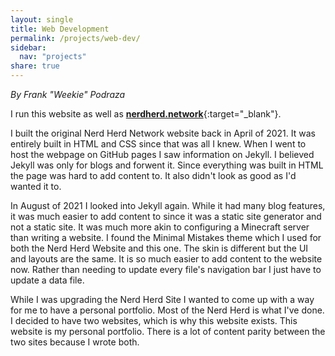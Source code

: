 ```yaml
---
layout: single
title: Web Development
permalink: /projects/web-dev/
sidebar:
  nav: "projects"
share: true
---
```


_By Frank "Weekie" Podraza_

I run this website as well as [**nerdherd.network**](https://www.nerdherd.network/){:target="_blank"}.

I built the original Nerd Herd Network website back in April of 2021. It was entirely built in HTML and CSS since that was all I knew. When I went to host the webpage on GitHub pages I saw information on Jekyll. I believed Jekyll was only for blogs and forwent it. Since everything was built in HTML the page was hard to add content to. It also didn't look as good as I'd wanted it to.

In August of 2021 I looked into Jekyll again. While it had many blog features, it was much easier to add content to since it was a static site generator and not a static site. It was much more akin to configuring a Minecraft server than writing a website. I found the Minimal Mistakes theme which I used for both the Nerd Herd Website and this one. The skin is different but the UI and layouts are the same. It is so much easier to add content to the website now. Rather than needing to update every file's navigation bar I just have to update a data file.

While I was upgrading the Nerd Herd Site I wanted to come up with a way for me to have a personal portfolio. Most of the Nerd Herd is what I've done. I decided to have two websites, which is why this website exists. This website is my personal portfolio. There is a lot of content parity between the two sites because I wrote both. 
